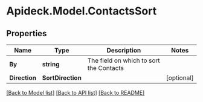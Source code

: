 # Apideck.Model.ContactsSort

## Properties

Name | Type | Description | Notes
------------ | ------------- | ------------- | -------------
**By** | **string** | The field on which to sort the Contacts | 
**Direction** | **SortDirection** |  | [optional] 

[[Back to Model list]](../README.md#documentation-for-models) [[Back to API list]](../README.md#documentation-for-api-endpoints) [[Back to README]](../README.md)

